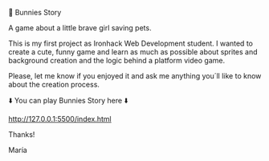 🐰 Bunnies Story

A game about a little brave girl saving pets.

This is my first project as Ironhack Web Development student. 
I wanted to create a cute, funny game and learn as much as possible about sprites and background creation and the logic behind a platform video game.

Please, let me know if you enjoyed it and ask me anything you´ll like to know about the creation process.

⬇️ You can play Bunnies Story here ⬇️

http://127.0.0.1:5500/index.html

Thanks!

María
